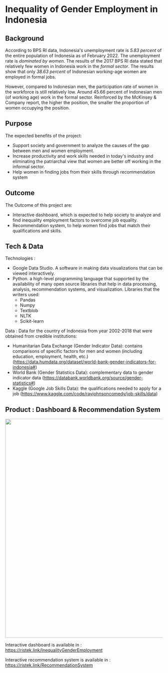 # Inequality of Gender Employment in Indonesia

## Background
According to BPS RI data, Indonesia's unemployment rate is *5.83 percent* of the entire population of Indonesia as of February 2022. The unemployment rate is *dominated by women*. The results of the 2017 BPS RI data stated that relatively few women in Indonesia work in the *formal sector*. The results show that only *38.63 percent* of Indonesian working-age women are employed in formal jobs. 

However, compared to Indonesian men, the participation rate of women in the workforce is still relatively low. Around 45.66 percent of Indonesian men (of working age) work in the formal sector. Reinforced by the McKinsey & Company report, the higher the position, the smaller the proportion of women occupying the position.

## Purpose
The expected benefits of the project:

* Support society and government to analyze the causes of the gap between men and women employment.
* Increase productivity and work skills needed in today's industry and eliminating the patriarchal view that women are better off working in the informal sector.
* Help women in finding jobs from their skills through recommendation system

## Outcome
The Outcome of this project are:
* Interactive dashboard, which is expected to help society to analyze and find inequality employment factors to overcome job equality. 
* Recommendation system, to help women find jobs that match their qualifications and skills. 

## Tech & Data
Technologies :

* Google Data Studio. A software in making data visualizations that can be viewed interactively.
* Python. a high-level programming language that supported by the availability of many open source libraries that help in data processing, analysis, recommendation systems, and visualization. Libraries that the writers used:
  * Pandas
  * Numpy
  * Textblob
  * NLTK
  * Scikit-learn 

Data :
Data for the country of Indonesia from year 2002-2018 that were obtained from credible institutions:
* Humanitarian Data Exchange (Gender Indicator Data): contains comparisons of specific factors for men and women (including
education, employment, health, etc.) (https://data.humdata.org/dataset/world-bank-gender-indicators-for-indonesia#)
* World Bank (Gender Statistics Data): complementary data to gender indicator
data (https://databank.worldbank.org/source/gender-statistics#)
* Kaggle (Google Job Skills Data): the qualifications needed to apply for a job (https://www.kaggle.com/code/rayjohnsoncomedy/job-skills/data)

## Product : Dashboard & Recommendation System

<img src="https://user-images.githubusercontent.com/88226713/177361354-e8e6ed98-21ed-4692-94b4-bcf1c2bddc46.jpg" width="700">

Interactive dashboard is available in : https://ristek.link/InequalityGenderEmployment

Interactive recommendation system is available in : https://ristek.link/RecommendationSystem
